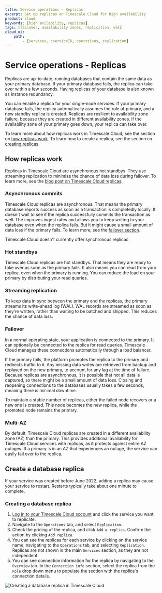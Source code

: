 ```yaml
---
title: Service operations - Replicas
excerpt: Set up replicas on Timescale Cloud for high availability
product: cloud
keywords: [high avilability, replicas]
tags: [failover, availability zones, replication, wal]
cloud_ui:
    path:
        - [services, :serviceID, operations, replication]
---
```


# Service operations - Replicas

Replicas are up-to-date, running databases that contain the same data as your
primary database. If your primary database fails, the replica can take over
within a few seconds. Having replicas of your database is also known as instance
redundancy.

You can enable a replica for your single-node services. If your primary database
fails, the replica automatically assumes the role of primary, and a new standby
replica is created. Replicas are resilient to availability zone failure, because
they are created in different availability zones. If the availability zone of
your primary goes down, your replica can take over.

To learn more about how replicas work in Timescale Cloud, see the section on
[how replicas work](#how-replicas-work).
To learn how to create a replica, see the section on
[creating replicas](#create-a-database-replica).

<Highlight type="cloud" header="Sign up for Timescale Cloud" button="Try for free">
</Highlight>

## How replicas work

Replicas in Timescale Cloud are asynchronous hot standbys. They use streaming
replication to minimize the chance of data loss during failover. To learn more,
see the [blog post on Timescale Cloud replicas][replicas-blog].

### Asynchronous commits

Timescale Cloud replicas are asynchronous. That means the primary database
reports success as soon as a transaction is completedly locally. It doesn't wait
to see if the replica successfully commits the transaction as well. The improves
ingest rates and allows you to keep writing to your database even when the
replica fails. But it might cause a small amount of data loss if the primary
fails. To learn more, see the [failover section](#failover).

Timescale Cloud doesn't currently offer synchronous replicas.

### Hot standbys

Timescale Cloud replicas are hot standbys. That means they are ready to take
over as soon as the primary fails. It also means you can read from your replica,
even when the primary is running. You can reduce the load on your primary by
distributing your read queries.

### Streaming replication

To keep data in sync between the primary and the replicas, the primary streams
its write-ahead log (WAL). WAL records are streamed as soon as they're written,
rather than waiting to be batched and shipped. This reduces the chance of data
loss.

### Failover

In a normal operating state, your application is connected to the primary. It
can optionally be connected to the replica for read queries. Timescale Cloud
manages these connections automatically through a load balancer.

If the primary fails, the platform promotes the replica to the primary and
redirects traffic to it. Any missing data writes are retrieved from backup and
replayed on the new primary, to account for any lag at the time of failure.
Because replicas are asynchronous, it is possible that not all data is captured,
so there might be a small amount of data loss. Closing and reopening connections
to the databases usually takes a few seconds, meaning there is minimal downtime.

To maintain a stable number of replicas, either the failed node recovers or a
new one is created. This node becomes the new replica, while the promoted node
remains the primary.

### Multi-AZ

By default, Timescale Cloud replicas are created in a different availability
zone (AZ) than the primary. This provides additional availability for Timescale
Cloud services with replicas, as it protects against entire AZ outages. If a
primary is in an AZ that experiences an outage, the service can easily fail
over to the replica.

## Create a database replica

<Highlight type="warning">
If your service was created before June 2022, adding a replica may cause your
service to restart. Restarts typically take about one minute to complete.
</Highlight>

<Procedure>

### Creating a database replica

1.  [Log in to your Timescale Cloud account][cloud-login] and click
  the service you want to replicate.
1.  Navigate to the `Operations` tab, and select `Replication`.
1.  Check the pricing of the replica, and click `Add a replica`. Confirm the
    action by clicking `Add replica`.
1.  You can see the replicas for each service by clicking on the service name,
    navigating to the `Operations` tab, and selecting `Replication`. Replicas
    are not shown in the main `Services` section, as they are not independent.
1.  You can see connection information for the replica by navigating to the
    `Overview` tab. In the `Connection info` section, select the replica from
    the `Role` drop down menu to populate the section with the replica's
    connection details.

<img class="main-content__illustration" src="https://s3.amazonaws.com/assets.timescale.com/docs/images/tsc-replication-add.png" alt="Creating a database replica in Timescale Cloud"/>

</Procedure>

[cloud-login]: https://console.cloud.timescale.com
[replicas-blog]: https://www.timescale.com/blog/high-availability-for-your-production-environments-introducing-database-replication-in-timescale-cloud/
